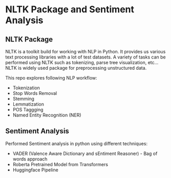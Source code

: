 # NLTK Package and Sentiment Analysis

## NLTK Package
NLTK is a toolkit build for working with NLP in Python. It provides us various text processing libraries with a lot of test datasets. A variety of tasks can be performed using NLTK such as tokenizing, parse tree visualization, etc… NLTK is widely used package for preprocessing unstructured data.

This repo explores following NLP workflow:
- Tokenization
- Stop Words Removal
- Stemming
- Lemmatization
- POS Taggging
- Named Entity Recognition (NER)

## Sentiment Analysis
Performed Sentiment analysis in python using different techniques:

- VADER (Valence Aware Dictionary and sEntiment Reasoner) - Bag of words approach
- Roberta Pretrained Model from Transformers
- Huggingface Pipeline
